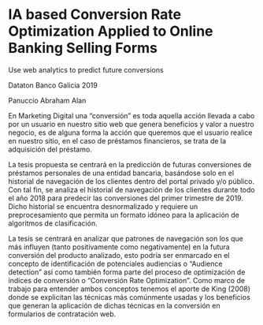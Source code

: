 # IA based Conversion Rate Optimization Applied to Online Banking Selling Forms

Use web analytics to predict future conversions

Dataton Banco Galicia 2019

Panuccio Abraham Alan


En Marketing Digital una “conversión” es toda aquella acción llevada a cabo por un usuario en nuestro sitio web que genera beneficios y valor a nuestro negocio, es de alguna forma la acción que queremos que el usuario realice en nuestro sitio, en el caso de préstamos financieros, se trata de la adquisición del préstamo.

La tesis propuesta se centrará en la predicción de futuras conversiones de préstamos personales de una entidad bancaria, basándose solo en el historial de navegación de los clientes dentro del portal privado y/o público.
Con tal fin, se analiza el historial de navegación de los clientes durante todo el año 2018 para predecir las conversiones del primer trimestre de 2019. Dicho historial se encuentra desnormalizado y requiere un preprocesamiento que permita un formato idóneo para la aplicación de algoritmos de clasificación.

La tesis se centrará en analizar que patrones de navegación son los que más influyen (tanto positivamente como negativamente) en la futura conversión del producto analizado, esto podría ser enmarcado en el concepto de identificación de potenciales audiencias o “Audience detection” así como también forma parte del proceso de optimización de índices de conversión o “Conversión Rate Optimization”. Como marco de trabajo para entender ambos conceptos tenemos el aporte de King (2008) donde se explicitan las técnicas más comúnmente usadas y los beneficios que generan la aplicación de dichas técnicas en la conversión en formularios de contratación web.
